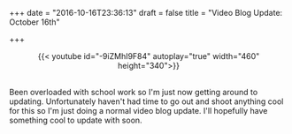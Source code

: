 +++
date = "2016-10-16T23:36:13"
draft = false
title = "Video Blog Update: October 16th"

+++

<center>
{{< youtube id="-9iZMhI9F84" autoplay="true" width="460" height="340">}}
</center>

<br>

<p>Been overloaded with school work so I'm just now getting around to updating. Unfortunately haven't had time to go out and shoot anything cool for this so I'm just doing a normal video blog update. I'll hopefully have something cool to update with soon.</p> 

<br><br>



<br />

